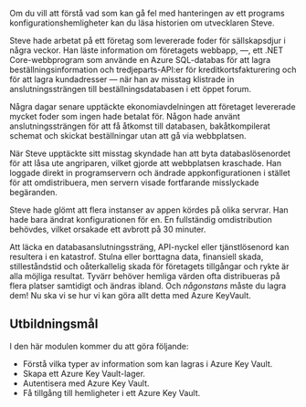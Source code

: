 Om du vill att förstå vad som kan gå fel med hanteringen av ett programs konfigurationshemligheter kan du läsa historien om utvecklaren Steve.

Steve hade arbetat på ett företag som levererade foder för sällskapsdjur i några veckor. Han läste information om företagets webbapp, &mdash;, ett .NET Core-webbprogram som använde en Azure SQL-databas för att lagra beställningsinformation och tredjeparts-API:er för kreditkortsfakturering och för att lagra kundadresser &mdash; när han av misstag klistrade in anslutningssträngen till beställningsdatabasen i ett öppet forum.

Några dagar senare upptäckte ekonomiavdelningen att företaget levererade mycket foder som ingen hade betalat för. Någon hade använt anslutningssträngen för att få åtkomst till databasen, bakåtkompilerat schemat och skickat beställningar utan att gå via webbplatsen.

När Steve upptäckte sitt misstag skyndade han att byta databaslösenordet för att låsa ute angriparen, vilket gjorde att webbplatsen kraschade. Han loggade direkt in programservern och ändrade appkonfigurationen i stället för att omdistribuera, men servern visade fortfarande misslyckade begäranden.

Steve hade glömt att flera instanser av appen kördes på olika servrar. Han hade bara ändrat konfigurationen för en. En fullständig omdistribution behövdes, vilket orsakade ett avbrott på 30 minuter.

Att läcka en databasanslutningssträng, API-nyckel eller tjänstlösenord kan resultera i en katastrof. Stulna eller borttagna data, finansiell skada, stilleståndstid och oåterkallelig skada för företagets tillgångar och rykte är alla möjliga resultat. Tyvärr behöver hemliga värden ofta distribueras på flera platser samtidigt och ändras ibland. Och *någonstans* måste du lagra dem! Nu ska vi se hur vi kan göra allt detta med Azure KeyVault.

## <a name="learning-objectives"></a>Utbildningsmål

I den här modulen kommer du att göra följande:

- Förstå vilka typer av information som kan lagras i Azure Key Vault.
- Skapa ett Azure Key Vault-lager.
- Autentisera med Azure Key Vault.
- Få tillgång till hemligheter i ett Azure Key Vault.